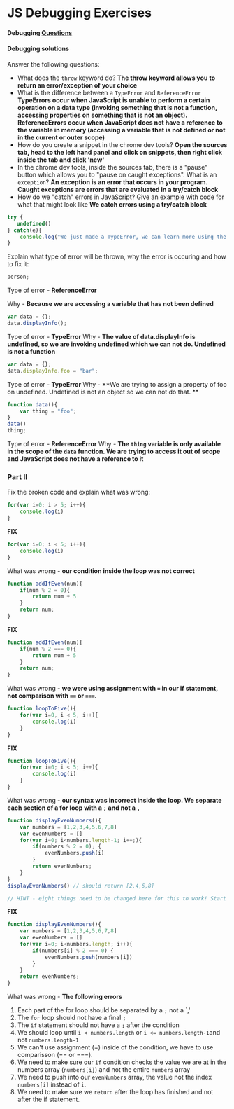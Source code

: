 # JS Debugging Exercises

#### Debugging [Questions](https://codepen.io/wearepixeltocode/pen/poaEWQj)
#### Debugging solutions

Answer the following questions:

- What does the `throw` keyword do? **The throw keyword allows you to return an error/exception of your choice**
- What is the difference between a `TypeError` and `ReferenceError` **TypeErrors occur when JavaScript is unable to perform a certain operation on a data type (invoking something that is not a function, accessing properties on something that is not an object). ReferenceErrors occur when JavaScript does not have a reference to the variable in memory (accessing a variable that is not defined or not in the current or outer scope)**
- How do you create a snippet in the chrome dev tools? **Open the sources tab, head to the left hand panel and click on snippets, then right click inside the tab and click 'new'**
- In the chrome dev tools, inside the sources tab, there is a "pause" button which allows you to "pause on caught exceptions". What is an `exception`?  **An exception is an error that occurs in your program. Caught exceptions are errors that are evaluated in a try/catch block**
- How do we "catch" errors in JavaScript? Give an example with code for what that might look like **We catch errors using a try/catch block**

```js
try {
   undefined()
} catch(e){
	console.log("We just made a TypeError, we can learn more using the error object returned to us:", e);
}
```

Explain what type of error will be thrown, why the error is occuring and how to fix it:

```javascript
person;
```

Type of error - **ReferenceError**

Why - **Because we are accessing a variable that has not been defined**


```javascript
var data = {};
data.displayInfo();
```

Type of error - **TypeError**
Why - **The value of data.displayInfo is undefined, so we are invoking undefined which we can not do. Undefined is not a function**

```javascript
var data = {};
data.displayInfo.foo = "bar";
```

Type of error - **TypeError**
Why - **We are trying to assign a property of foo on undefined. Undefined is not an object so we can not do that. **

```javascript
function data(){
    var thing = "foo";
}
data()
thing;
```

Type of error - **ReferenceError**
Why - **The `thing` variable is only available in the scope of the `data` function. We are trying to access it out of scope and JavaScript does not have a reference to it**

### Part II

Fix the broken code and explain what was wrong:

```javascript
for(var i=0; i > 5; i++){
    console.log(i)
}
```

**FIX**

```javascript
for(var i=0; i < 5; i++){
    console.log(i)
}
```

What was wrong - **our condition inside the loop was not correct**

```javascript
function addIfEven(num){
    if(num % 2 = 0){
        return num + 5
    }
    return num;
}
```

**FIX**

```javascript
function addIfEven(num){
    if(num % 2 === 0){
        return num + 5
    }
    return num;
}
```

What was wrong - **we were using assignment with `=` in our if statement, not comparison with `==` or `===`.**

```javascript
function loopToFive(){
    for(var i=0, i < 5, i++){
        console.log(i)
    }
}
```

**FIX**

```javascript
function loopToFive(){
    for(var i=0; i < 5; i++){
        console.log(i)
    }
}
```

 
What was wrong -  **our syntax was incorrect inside the loop. We separate each section of a for loop with a `;` and not a `,`**
 
```javascript
function displayEvenNumbers(){
    var numbers = [1,2,3,4,5,6,7,8]
    var evenNumbers = []
    for(var i=0; i<numbers.length-1; i++;){
        if(numbers % 2 = 0); {
            evenNumbers.push(i)
        }
        return evenNumbers;
    }
}
displayEvenNumbers() // should return [2,4,6,8] 

// HINT - eight things need to be changed here for this to work! Start by fixing the syntax errors and then run the function to see what your output is
```

**FIX**

```js
function displayEvenNumbers(){
    var numbers = [1,2,3,4,5,6,7,8]
    var evenNumbers = []
    for(var i=0; i<numbers.length; i++){
        if(numbers[i] % 2 === 0) {
            evenNumbers.push(numbers[i])
        }
    }
	return evenNumbers;
}
```

What was wrong - **The following errors**

1. Each part of the for loop should be separated by a `;` not a `,'
2. The `for` loop should not have a final `;`
3. The `if` statement should not have a `;` after the condition
4. We should loop until `i < numbers.length` or `i <= numbers.length-1`and not `numbers.length-1`
5. We can't use assignment (=) inside of the condition, we have to use comparisson (== or ===).
6. We need to make sure our `if` condition checks the value we are at in the numbers array (`numbers[i]`) and not the entire `numbers` array
7. We need to push into our `evenNumbers` array, the value not the index `numbers[i]` instead of `i`.
8. We need to make sure we `return` after the loop has finished and not after the if statement.
